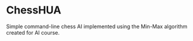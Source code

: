 # ChessHUA
Simple command-line chess AI implemented using the Min-Max algorithm created for AI course.
